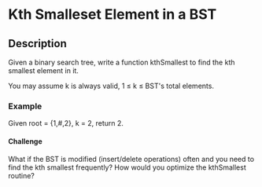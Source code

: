 # Kth Smalleset Element in a BST

## Description

Given a binary search tree, write a function kthSmallest to find the kth smallest element in it.

You may assume k is always valid, 1 ≤ k ≤ BST's total elements.

### Example

Given root = {1,#,2}, k = 2, return 2.

#### Challenge

What if the BST is modified (insert/delete operations) often and you need to find the kth smallest frequently? How would you optimize the kthSmallest routine?

